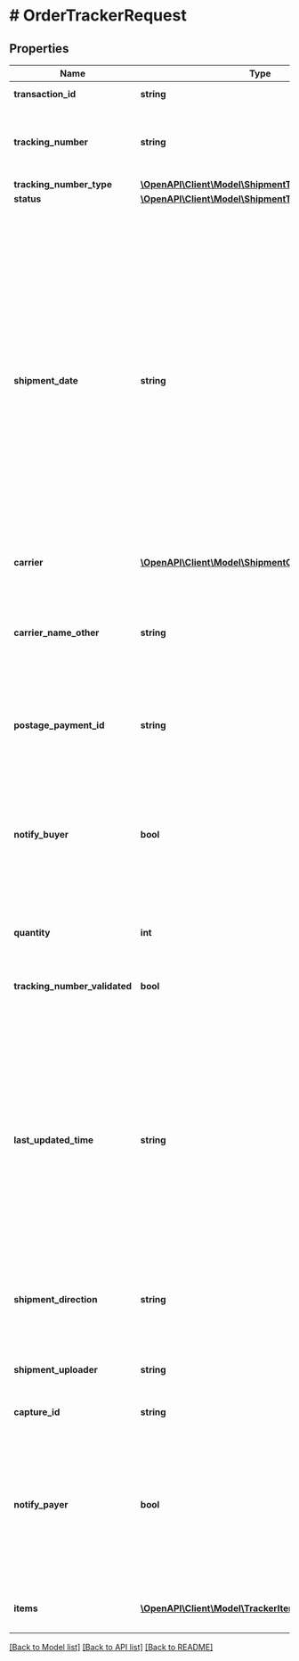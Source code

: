 # # OrderTrackerRequest

## Properties

Name | Type | Description | Notes
------------ | ------------- | ------------- | -------------
**transaction_id** | **string** | The PayPal transaction ID. |
**tracking_number** | **string** | The tracking number for the shipment. This property supports Unicode. | [optional]
**tracking_number_type** | [**\OpenAPI\Client\Model\ShipmentTrackingNumberType**](ShipmentTrackingNumberType.md) |  | [optional]
**status** | [**\OpenAPI\Client\Model\ShipmentTrackingStatus**](ShipmentTrackingStatus.md) |  |
**shipment_date** | **string** | The stand-alone date, in [Internet date and time format](https://tools.ietf.org/html/rfc3339#section-5.6). To represent special legal values, such as a date of birth, you should use dates with no associated time or time-zone data. Whenever possible, use the standard &#x60;date_time&#x60; type. This regular expression does not validate all dates. For example, February 31 is valid and nothing is known about leap years. | [optional]
**carrier** | [**\OpenAPI\Client\Model\ShipmentCarrier**](ShipmentCarrier.md) |  | [optional]
**carrier_name_other** | **string** | The name of the carrier for the shipment. Provide this value only if the carrier parameter is OTHER. This property supports Unicode. | [optional]
**postage_payment_id** | **string** | The postage payment ID. This property supports Unicode. | [optional] [readonly]
**notify_buyer** | **bool** | If true, sends an email notification to the buyer of the PayPal transaction. The email contains the tracking information that was uploaded through the API. | [optional] [default to false]
**quantity** | **int** | The quantity of items shipped. | [optional] [readonly]
**tracking_number_validated** | **bool** | Indicates whether the carrier validated the tracking number. | [optional] [readonly]
**last_updated_time** | **string** | The date and time, in [Internet date and time format](https://tools.ietf.org/html/rfc3339#section-5.6). Seconds are required while fractional seconds are optional.&lt;blockquote&gt;&lt;strong&gt;Note:&lt;/strong&gt; The regular expression provides guidance but does not reject all invalid dates.&lt;/blockquote&gt; | [optional]
**shipment_direction** | **string** | To denote whether the shipment is sent forward to the receiver or returned back. | [optional]
**shipment_uploader** | **string** | To denote which party uploaded the shipment tracking info. | [optional] [readonly]
**capture_id** | **string** | The PayPal capture ID. |
**notify_payer** | **bool** | If true, sends an email notification to the payer of the PayPal transaction. The email contains the tracking information that was uploaded through the API. | [optional] [default to false]
**items** | [**\OpenAPI\Client\Model\TrackerItem[]**](TrackerItem.md) | An array of details of items in the shipment. | [optional]

[[Back to Model list]](../../README.md#models) [[Back to API list]](../../README.md#endpoints) [[Back to README]](../../README.md)
